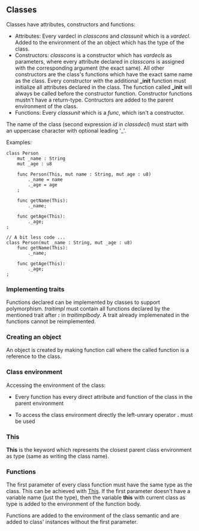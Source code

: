 ## Classes

Classes have attributes, constructors and functions:

- Attributes: Every vardecl in *classcons* and *classunit* which is a
  *vardecl*. Added to the environment of the an object which has the type
  of the class.
- Constructors: *classcons* is a constructor which has *vardecls* as
  parameters, where every attribute declared in *classcons* is assigned with
  the corresponding argument (the exact same). All other constructors are the
  class's functions which have the exact same name as the class.  Every
  constructor with the additional **_init** function must initialize all
  attributes declared in the class.  The function called **_init** will always
  be called before the constructor function. Constructor functions mustn't
  have a return-type.
  Contructors are added to the parent environment of the class.
- Functions: Every *classunit* which is a *func*, which isn't a constructor.

The name of the class (second expression *id* in *classdecl*) must start with
an uppercase character with optional leading '\_'.

Examples:

```
class Person
	mut _name : String
	mut _age : u8

	func Person(This, mut name : String, mut age : u8)
		._name = name
		._age = age
	;

	func getName(This):
		._name;
	
	func getAge(This):
		._age;
;
```

```
// A bit less code ...
class Person(mut _name : String, mut _age : u8)
	func getName(This):
		._name;

	func getAge(This):
		._age;
;
```

### Implementing traits

Functions declared can be implemented by classes to support polymorphism.
*traitimpl* must contain all functions declared by the mentioned trait
after **:** in *traitimplbody*. A trait already implemenated in the functions
cannot be reimplemented.

### Creating an object

An object is created by making function call where the called function
is a reference to the class. 

### Class environment

Accessing the environment of the class:

- Every function has every direct attribute and function of the class in
the parent environment

- To access the class environment directly the left-unrary operator **.** must
be used

### This

**This** is the keyword which represents the closest parent class environment
as type (same as writing the class name).

### Functions

The first parameter of every class function must have the same type as the
class. This can be achieved with [This](./expr_class.md#This). If the first
parameter doesn't have a variable name (just the type), then the variable
**this** with current class as type is added to the environment of the function
body.

Functions are added to the environment of the class semantic and
are added to class' instances without the first parameter.
